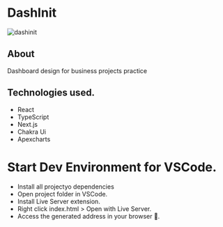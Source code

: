 # DashInit
![dashinit](https://user-images.githubusercontent.com/86026272/164977800-fa8a07d3-ee4e-488c-97a6-0eec36d705d9.PNG)
## About
Dashboard design for business projects practice

## Technologies used.
+ React
+ TypeScript
+ Next.js
+ Chakra Ui
+ Apexcharts


# Start Dev Environment for VSCode.
+ Install all projectyo dependencies
+ Open project folder in VSCode.
+ Install Live Server extension.
+ Right click index.html > Open with Live Server.
+ Access the generated address in your browser 🚀.

